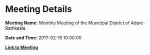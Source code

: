 # Meeting Details

**Meeting Name:** Monthly Meeting of the Municipal District of Adare-Rathkeale

**Date and Time:** 2017-02-15 10:00:00

**[Link to Meeting](https://www.limerick.ie/council/whats-on/monthly-meeting-municipal-district-adare-rathkeale-4)**
